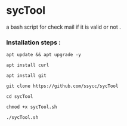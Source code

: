 # sycTool
a bash script for check mail if it is valid or not .

### Installation steps :

`apt update && apt upgrade -y`

`apt install curl`

`apt install git`

`git clone https://github.com/ssycc/sycTool`

`cd sycTool`

`chmod +x sycTool.sh`

`./sycTool.sh`
